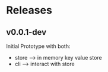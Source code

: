 # Releases

## v0.0.1-dev

  Initial Prototype with both:
    
  - store --> in memory key value store 
  - cli --> interact with store
